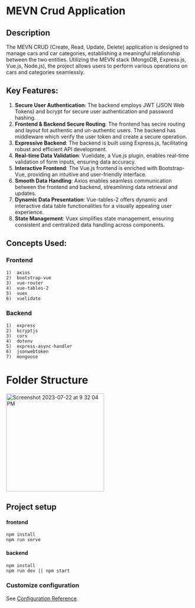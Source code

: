 # MEVN Crud Application

## Description
The MEVN CRUD (Create, Read, Update, Delete) application is designed to manage cars and car categories, establishing a meaningful relationship between the two entities. Utilizing the MEVN stack (MongoDB, Express.js, Vue.js, Node.js), the project allows users to perform various operations on cars and categories seamlessly.

## Key Features:
1)  **Secure User Authentication**: The backend employs JWT (JSON Web Tokens) and bcrypt for secure user authentication and password hashing.
2)  **Frontend & Backend Secure Routing**: The frontend has secire routing and layout fot authentic and un-authentic users. The backend has middleware which verify the user token and create a secure operation.
3)  **Expressive Backend**: The backend is built using Express.js, facilitating robust and efficient API development.
4)  **Real-time Data Validation**: Vuelidate, a Vue.js plugin, enables real-time validation of form inputs, ensuring data accuracy.
5)  **Interactive Frontend**: The Vue.js frontend is enriched with Bootstrap-Vue, providing an intuitive and user-friendly interface.
6)  **Smooth Data Handling**: Axios enables seamless communication between the frontend and backend, streamlining data retrieval and updates.
7)  **Dynamic Data Presentation**: Vue-tables-2 offers dynamic and interactive data table functionalities for a visually appealing user experience.
8)  **State Management**: Vuex simplifies state management, ensuring consistent and centralized data handling across components.


## Concepts Used:
  ### Frontend
  ```
1)  axios
2)  bootstrap-vue
3)  vue-router
4)  vue-tables-2
5)  vuex
6)  vuelidate
```

### Backend
  ```
1)  express
2)  bcryptjs
3)  cors
4)  dotenv
5)  express-async-handler
6)  jsonwebtoken
7)  mongoose
```      
# Folder Structure

<img width="265" alt="Screenshot 2023-07-22 at 9 32 04 PM" src="https://github.com/mu-aqib/MEVN_CRUD/assets/60979323/0d4e6cda-fb9d-40c7-a42b-2b63e8c50092">


## Project setup
#### frontend
```
npm install
npm run serve
```

#### backend
```
npm install
npm run dev || npm start
```

### Customize configuration
See [Configuration Reference](https://cli.vuejs.org/config/).
